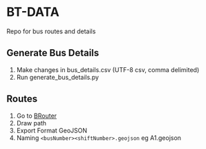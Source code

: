 # BT-DATA
Repo for bus routes and details

## Generate Bus Details
1. Make changes in bus_details.csv (UTF-8 csv, comma delimited)
2. Run generate_bus_details.py

## Routes
1. Go to [BRouter](https://brouter.de/brouter-web/#map=16/29.1243/79.5178/standard&profile=shortest)
2. Draw path
3. Export Format GeoJSON
4. Naming `<busNumber><shiftNumber>.geojson` eg A1.geojson
